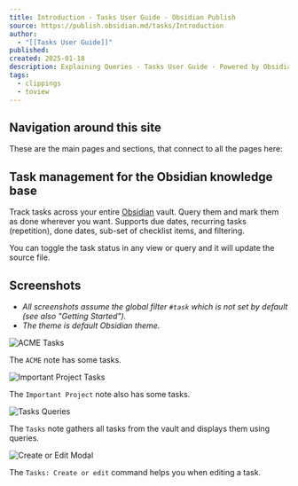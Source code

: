 ```yaml
---
title: Introduction - Tasks User Guide - Obsidian Publish
source: https://publish.obsidian.md/tasks/Introduction
author:
  - "[[Tasks User Guide]]"
published: 
created: 2025-01-18
description: Explaining Queries - Tasks User Guide - Powered by Obsidian Publish.
tags:
  - clippings
  - toview
---
```

## Navigation around this site

These are the main pages and sections, that connect to all the pages here:

## Task management for the Obsidian knowledge base

Track tasks across your entire [Obsidian](https://obsidian.md/) vault. Query them and mark them as done wherever you want. Supports due dates, recurring tasks (repetition), done dates, sub-set of checklist items, and filtering.

You can toggle the task status in any view or query and it will update the source file.

## Screenshots

- *All screenshots assume the global filter `#task` which is not set by default (see also "Getting Started").*
- *The theme is default Obsidian theme.*

![ACME Tasks](https://publish-01.obsidian.md/access/40e62a316a834ff6f495ebf1d122cae6/images/acme.png)

The `ACME` note has some tasks.

![Important Project Tasks](https://publish-01.obsidian.md/access/40e62a316a834ff6f495ebf1d122cae6/images/important_project.png)

The `Important Project` note also has some tasks.

![Tasks Queries](https://publish-01.obsidian.md/access/40e62a316a834ff6f495ebf1d122cae6/images/tasks_queries.png)

The `Tasks` note gathers all tasks from the vault and displays them using queries.

![Create or Edit Modal](https://publish-01.obsidian.md/access/40e62a316a834ff6f495ebf1d122cae6/images/modal.png)

The `Tasks: Create or edit` command helps you when editing a task.